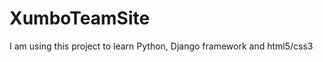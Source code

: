 XumboTeamSite
=============

I am using this project to learn Python, Django framework and html5/css3
